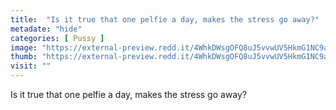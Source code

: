 ```yaml
---
title:  "Is it true that one pelfie a day, makes the stress go away?"
metadate: "hide"
categories: [ Pussy ]
image: "https://external-preview.redd.it/4WhkDWsgOFQ8uJ5vvwUV5HkmG1NC9aRWSfYh2ZwiGmc.jpg?auto=webp&s=107fd6dad5e7f08c4786bde2101637160f2114bd"
thumb: "https://external-preview.redd.it/4WhkDWsgOFQ8uJ5vvwUV5HkmG1NC9aRWSfYh2ZwiGmc.jpg?width=1080&crop=smart&auto=webp&s=c96034d40c0825aea7069d398df444d8f5f6d32a"
visit: ""
---
```

Is it true that one pelfie a day, makes the stress go away?
